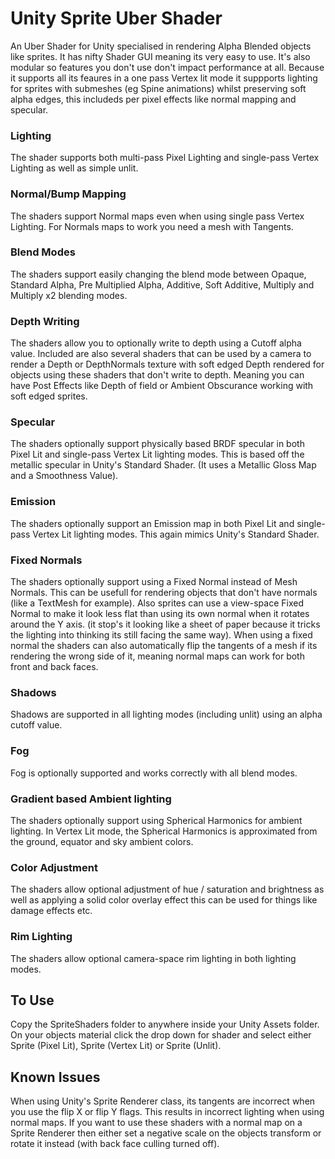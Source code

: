 # Unity Sprite Uber Shader

An Uber Shader for Unity specialised in rendering Alpha Blended objects like sprites.
It has nifty Shader GUI meaning its very easy to use. It's also modular so features you don't use don't impact performance at all.
Because it supports all its feaures in a one pass Vertex lit mode it suppports lighting for sprites with submeshes (eg Spine animations) whilst preserving soft alpha edges, this includeds per pixel effects like normal mapping and specular.

### Lighting

The shader supports both multi-pass Pixel Lighting and single-pass Vertex Lighting as well as simple unlit.

### Normal/Bump Mapping

The shaders support Normal maps even when using single pass Vertex Lighting. For Normals maps to work you need a mesh with Tangents.

### Blend Modes

The shaders support easily changing the blend mode between Opaque, Standard Alpha, Pre Multiplied Alpha, Additive, Soft Additive, Multiply and Multiply x2 blending modes.

### Depth Writing

The shaders allow you to optionally write to depth using a Cutoff alpha value. 
Included are also several shaders that can be used by a camera to render a Depth or DepthNormals texture with soft edged Depth rendered for objects using these shaders that don't write to depth. 
Meaning you can have Post Effects like Depth of field or Ambient Obscurance working with soft edged sprites.


### Specular

The shaders optionally support physically based BRDF specular in both Pixel Lit and single-pass Vertex Lit lighting modes. This is based off the metallic specular in Unity's Standard Shader. (It uses a Metallic Gloss Map and a Smoothness Value).

### Emission

The shaders optionally support an Emission map in both Pixel Lit and single-pass Vertex Lit lighting modes. This again mimics Unity's Standard Shader.

### Fixed Normals 

The shaders optionally support using a Fixed Normal instead of Mesh Normals. This can be usefull for rendering objects that don't have normals (like a TextMesh for example).
Also sprites can use a view-space Fixed Normal to make it look less flat than using its own normal when it rotates around the Y axis.
(it stop's it looking like a sheet of paper because it tricks the lighting into thinking its still facing the same way).
When using a fixed normal the shaders can also automatically flip the tangents of a mesh if its rendering the wrong side of it, meaning normal maps can work for both front and back faces.

### Shadows
Shadows are supported in all lighting modes (including unlit) using an alpha cutoff value.

### Fog
Fog is optionally supported and works correctly with all blend modes.

### Gradient based Ambient lighting
The shaders optionally support using Spherical Harmonics for ambient lighting. In Vertex Lit mode, the Spherical Harmonics is approximated from the ground, equator and sky ambient colors.

### Color Adjustment
The shaders allow optional adjustment of hue / saturation and brightness as well as applying a solid color overlay effect this can be used for things like damage effects etc.

### Rim Lighting
The shaders allow optional camera-space rim lighting in both lighting modes.


## To Use
Copy the SpriteShaders folder to anywhere inside your Unity Assets folder. On your objects material click the drop down for shader and select either Sprite (Pixel Lit), Sprite (Vertex Lit) or Sprite (Unlit).


## Known Issues

When using Unity's Sprite Renderer class, its tangents are incorrect when you use the flip X or flip Y flags. This results in incorrect lighting when using normal maps.
If you want to use these shaders with a normal map on a Sprite Renderer then either set a negative scale on the objects transform or rotate it instead (with back face culling turned off).
